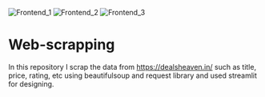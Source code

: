 ![Frontend_1](https://github.com/user-attachments/assets/4f3da2ba-f61a-463e-b4f3-028fb458c9e4)
![Frontend_2](https://github.com/user-attachments/assets/bbf50795-2ca8-4b1a-b03d-a189de70e6b9)
![Frontend_3](https://github.com/user-attachments/assets/51fee65e-a484-4d8e-996f-b74df27fcf1f)



# Web-scrapping
In this repository I scrap the data from https://dealsheaven.in/ such as title, price, rating, etc using beautifulsoup and request library and used streamlit for designing.
